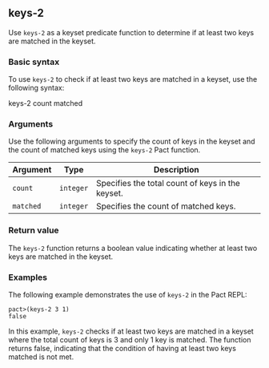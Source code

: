 ## keys-2

Use `keys-2` as a keyset predicate function to determine if at least two keys are matched in the keyset.

### Basic syntax

To use `keys-2` to check if at least two keys are matched in a keyset, use the following syntax:

keys-2 count matched

### Arguments

Use the following arguments to specify the count of keys in the keyset and the count of matched keys using the `keys-2` Pact function.

| Argument | Type | Description |
| --- | --- | --- |
| `count` | `integer` | Specifies the total count of keys in the keyset. |
| `matched` | `integer` | Specifies the count of matched keys. |

### Return value

The `keys-2` function returns a boolean value indicating whether at least two keys are matched in the keyset.

### Examples

The following example demonstrates the use of `keys-2` in the Pact REPL:

```pact
pact>(keys-2 3 1)
false
```

In this example, `keys-2` checks if at least two keys are matched in a keyset where the total count of keys is 3 and only 1 key is matched. The function returns false, indicating that the condition of having at least two keys matched is not met.

